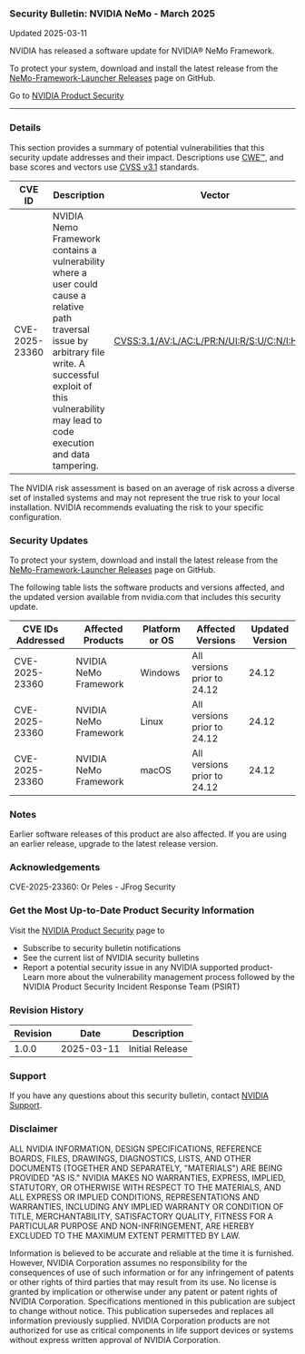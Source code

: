 ### Security Bulletin: NVIDIA NeMo - March 2025

Updated 2025-03-11

NVIDIA has released a software update for NVIDIA® NeMo Framework.<div>To protect your system, download and install the latest release from the <a href="https://github.com/NVIDIA/NeMo-Framework-Launcher/releases">NeMo-Framework-Launcher Releases</a> page on GitHub.</div>

Go to [NVIDIA Product Security](https://www.nvidia.com/security/)

_______________________________________________________________________________________________________________________________________________

### Details

This section provides a summary of potential vulnerabilities that this security update addresses and their impact. Descriptions use [CWE™](https://cwe.mitre.org/), and base scores and vectors use [CVSS v3.1](https://www.first.org/cvss/specification-document) standards.

| **CVE ID** | **Description** | **Vector** | **Base Score** | **Severity** | **CWE** | **Impacts** |
| ---------- | ---------------- | ---------- | -------------- | ------------ | -------- | ------------ |
| CVE-2025-23360 | NVIDIA Nemo Framework contains a vulnerability where a user could cause a relative path traversal issue by arbitrary file write. A successful exploit of this vulnerability may lead to code execution and data tampering. | [CVSS:3.1/AV:L/AC:L/PR:N/UI:R/S:U/C:N/I:H/A:H](https://www.first.org/cvss/calculator/3.1#CVSS:3.1/AV:L/AC:L/PR:N/UI:R/S:U/C:N/I:H/A:H) | 7.1 | HIGH | [CWE-23](https://cwe.mitre.org/data/definitions/23.html) | Data Tampering, Code Execution |

The NVIDIA risk assessment is based on an average of risk across a diverse set of installed systems and may not represent the true risk to your local installation. NVIDIA recommends evaluating the risk to your specific configuration.

### Security Updates

To protect your system, download and install the latest release from the <a href="https://github.com/NVIDIA/NeMo-Framework-Launcher/releases">NeMo-Framework-Launcher Releases</a> page on GitHub.

The following table lists the software products and versions affected, and the updated version available from nvidia.com that includes this security update.

| **CVE IDs Addressed** | **Affected Products** | **Platform or OS** | **Affected Versions** | **Updated Version** |
| --------------------- | --------------------- | ----------------- | --------------------- | ------------------- |
| CVE-2025-23360 | NVIDIA NeMo Framework | Windows | All versions prior to 24.12 | 24.12 |
| CVE-2025-23360 | NVIDIA NeMo Framework | Linux | All versions prior to 24.12 | 24.12 |
| CVE-2025-23360 | NVIDIA NeMo Framework | macOS | All versions prior to 24.12 | 24.12 |

### Notes

Earlier software releases of this product are also affected. If you are using an earlier release, upgrade to the latest release version.


### Acknowledgements

CVE-2025-23360: Or Peles - JFrog Security



### Get the Most Up-to-Date Product Security Information

Visit the [NVIDIA Product Security](https://www.nvidia.com/security/) page to

- Subscribe to security bulletin notifications
- See the current list of NVIDIA security bulletins
- Report a potential security issue in any NVIDIA supported product- Learn more about the vulnerability management process followed by the NVIDIA Product Security Incident Response Team (PSIRT)
### Revision History

| **Revision** | **Date** | **Description** |
| ------------ | -------- | --------------- |
| 1.0.0 | 2025-03-11 | Initial Release |

### Support
If you have any questions about this security bulletin, contact [NVIDIA Support](https://www.nvidia.com/object/support.html).

### Disclaimer
ALL NVIDIA INFORMATION, DESIGN SPECIFICATIONS, REFERENCE BOARDS, FILES, DRAWINGS, DIAGNOSTICS, LISTS, AND OTHER DOCUMENTS (TOGETHER AND SEPARATELY, "MATERIALS") ARE BEING PROVIDED "AS IS." NVIDIA MAKES NO WARRANTIES, EXPRESS, IMPLIED, STATUTORY, OR OTHERWISE WITH RESPECT TO THE MATERIALS, AND ALL EXPRESS OR IMPLIED CONDITIONS, REPRESENTATIONS AND WARRANTIES, INCLUDING ANY IMPLIED WARRANTY OR CONDITION OF TITLE, MERCHANTABILITY, SATISFACTORY QUALITY, FITNESS FOR A PARTICULAR PURPOSE AND NON-INFRINGEMENT, ARE HEREBY EXCLUDED TO THE MAXIMUM EXTENT PERMITTED BY LAW. 

Information is believed to be accurate and reliable at the time it is furnished. However, NVIDIA Corporation assumes no responsibility for the consequences of use of such information or for any infringement of patents or other rights of third parties that may result from its use. No license is granted by implication or otherwise under any patent or patent rights of NVIDIA Corporation. Specifications mentioned in this publication are subject to change without notice. This publication supersedes and replaces all information previously supplied. NVIDIA Corporation products are not authorized for use as critical components in life support devices or systems without express written approval of NVIDIA Corporation.
